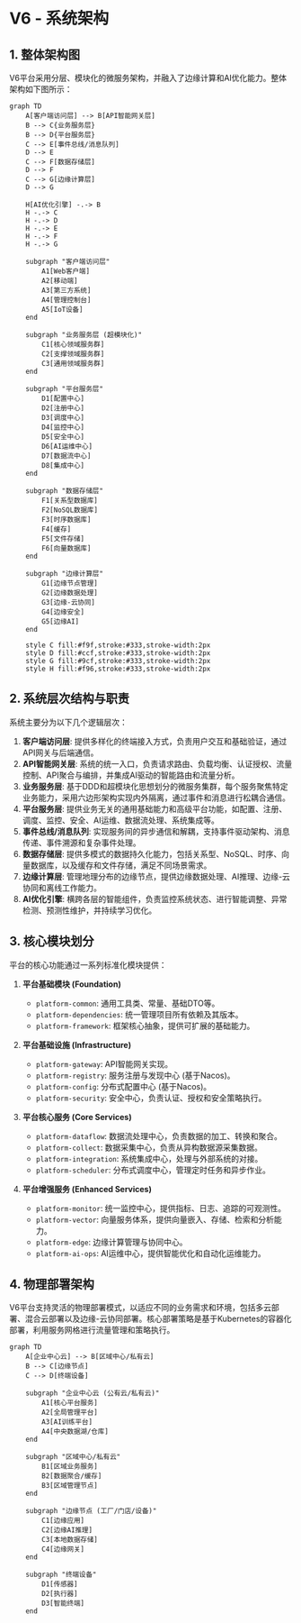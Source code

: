 # V6 - 系统架构

## 1. 整体架构图

V6平台采用分层、模块化的微服务架构，并融入了边缘计算和AI优化能力。整体架构如下图所示：

```mermaid
graph TD
    A[客户端访问层] --> B[API智能网关层]
    B --> C{业务服务层}
    B --> D{平台服务层}
    C --> E[事件总线/消息队列]
    D --> E
    C --> F[数据存储层]
    D --> F
    C --> G[边缘计算层]
    D --> G

    H[AI优化引擎] -.-> B
    H -.-> C
    H -.-> D
    H -.-> E
    H -.-> F
    H -.-> G

    subgraph "客户端访问层"
        A1[Web客户端]
        A2[移动端]
        A3[第三方系统]
        A4[管理控制台]
        A5[IoT设备]
    end

    subgraph "业务服务层 (超模块化)"
        C1[核心领域服务群]
        C2[支撑领域服务群]
        C3[通用领域服务群]
    end

    subgraph "平台服务层"
        D1[配置中心]
        D2[注册中心]
        D3[调度中心]
        D4[监控中心]
        D5[安全中心]
        D6[AI运维中心]
        D7[数据流中心]
        D8[集成中心]
    end

    subgraph "数据存储层"
        F1[关系型数据库]
        F2[NoSQL数据库]
        F3[时序数据库]
        F4[缓存]
        F5[文件存储]
        F6[向量数据库]
    end

    subgraph "边缘计算层"
        G1[边缘节点管理]
        G2[边缘数据处理]
        G3[边缘-云协同]
        G4[边缘安全]
        G5[边缘AI]
    end

    style C fill:#f9f,stroke:#333,stroke-width:2px
    style D fill:#ccf,stroke:#333,stroke-width:2px
    style G fill:#9cf,stroke:#333,stroke-width:2px
    style H fill:#f96,stroke:#333,stroke-width:2px
```

## 2. 系统层次结构与职责

系统主要分为以下几个逻辑层次：

1.  **客户端访问层**: 提供多样化的终端接入方式，负责用户交互和基础验证，通过API网关与后端通信。
2.  **API智能网关层**: 系统的统一入口，负责请求路由、负载均衡、认证授权、流量控制、API聚合与编排，并集成AI驱动的智能路由和流量分析。
3.  **业务服务层**: 基于DDD和超模块化思想划分的微服务集群，每个服务聚焦特定业务能力，采用六边形架构实现内外隔离，通过事件和消息进行松耦合通信。
4.  **平台服务层**: 提供业务无关的通用基础能力和高级平台功能，如配置、注册、调度、监控、安全、AI运维、数据流处理、系统集成等。
5.  **事件总线/消息队列**: 实现服务间的异步通信和解耦，支持事件驱动架构、消息传递、事件溯源和复杂事件处理。
6.  **数据存储层**: 提供多模式的数据持久化能力，包括关系型、NoSQL、时序、向量数据库，以及缓存和文件存储，满足不同场景需求。
7.  **边缘计算层**: 管理地理分布的边缘节点，提供边缘数据处理、AI推理、边缘-云协同和离线工作能力。
8.  **AI优化引擎**: 横跨各层的智能组件，负责监控系统状态、进行智能调整、异常检测、预测性维护，并持续学习优化。

## 3. 核心模块划分

平台的核心功能通过一系列标准化模块提供：

1.  **平台基础模块 (Foundation)**
    *   `platform-common`: 通用工具类、常量、基础DTO等。
    *   `platform-dependencies`: 统一管理项目所有依赖及其版本。
    *   `platform-framework`: 框架核心抽象，提供可扩展的基础能力。

2.  **平台基础设施 (Infrastructure)**
    *   `platform-gateway`: API智能网关实现。
    *   `platform-registry`: 服务注册与发现中心 (基于Nacos)。
    *   `platform-config`: 分布式配置中心 (基于Nacos)。
    *   `platform-security`: 安全中心，负责认证、授权和安全策略执行。

3.  **平台核心服务 (Core Services)**
    *   `platform-dataflow`: 数据流处理中心，负责数据的加工、转换和聚合。
    *   `platform-collect`: 数据采集中心，负责从异构数据源采集数据。
    *   `platform-integration`: 系统集成中心，处理与外部系统的对接。
    *   `platform-scheduler`: 分布式调度中心，管理定时任务和异步作业。

4.  **平台增强服务 (Enhanced Services)**
    *   `platform-monitor`: 统一监控中心，提供指标、日志、追踪的可观测性。
    *   `platform-vector`: 向量服务体系，提供向量嵌入、存储、检索和分析能力。
    *   `platform-edge`: 边缘计算管理与协同中心。
    *   `platform-ai-ops`: AI运维中心，提供智能优化和自动化运维能力。

## 4. 物理部署架构

V6平台支持灵活的物理部署模式，以适应不同的业务需求和环境，包括多云部署、混合云部署以及边缘-云协同部署。核心部署策略是基于Kubernetes的容器化部署，利用服务网格进行流量管理和策略执行。

```mermaid
graph TD
    A[企业中心云] --> B[区域中心/私有云]
    B --> C[边缘节点]
    C --> D[终端设备]

    subgraph "企业中心云 (公有云/私有云)"
        A1[核心平台服务]
        A2[全局管理平台]
        A3[AI训练平台]
        A4[中央数据湖/仓库]
    end

    subgraph "区域中心/私有云"
        B1[区域业务服务]
        B2[数据聚合/缓存]
        B3[区域管理节点]
    end

    subgraph "边缘节点 (工厂/门店/设备)"
        C1[边缘应用]
        C2[边缘AI推理]
        C3[本地数据存储]
        C4[边缘网关]
    end

    subgraph "终端设备"
        D1[传感器]
        D2[执行器]
        D3[智能终端]
    end
``` 